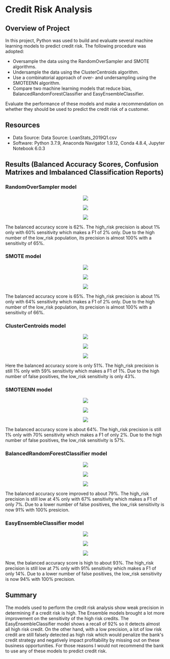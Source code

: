 # Credit Risk Analysis

## Overview of Project

In this project, Python was used to build and evaluate several machine learning models to predict credit risk.
The following procedure was adopted:

* Oversample the data using the RandomOverSampler and SMOTE algorithms.
* Undersample the data using the ClusterCentroids algorithm.
* Use a combinatorial approach of over- and undersampling using the SMOTEENN algorithm.
* Compare two machine learning models that reduce bias, BalancedRandomForestClassifier and EasyEnsembleClassifier.

Evaluate the performance of these models and make a recommendation on whether they should be used to predict the credit risk of a customer.

## Resources

* Data Source: Data Source: LoanStats_2019Q1.csv
* Software: Python 3.7.9, Anaconda Navigator 1.9.12, Conda 4.8.4, Jupyter Notebook 6.0.3


## Results (Balanced Accuracy Scores, Confusion Matrixes and Imbalanced Classification Reports)

### RandomOverSampler model

<p align="center"> <img src=https://user-images.githubusercontent.com/92001105/155902018-3ea7e943-5c58-4bc7-99b2-502b710e3d35.png> </p>

<p align="center"> <img src= https://user-images.githubusercontent.com/92001105/155902025-4297dc01-300f-4acc-b98c-41e3e26adb2b.png> </p>

<p align="center"> <img src = https://user-images.githubusercontent.com/92001105/155902032-57ae9c04-dc2b-4560-ade1-c4137dae9928.png> </p>

The balanced accuracy score is 62%.
The high_risk precision is about 1% only with 60% sensitivity which makes a F1 of 2% only.
Due to the high number of the low_risk population, its precision is almost 100% with a sensitivity of 65%.

### SMOTE model

<p align="center"> <img src = https://user-images.githubusercontent.com/92001105/155902299-28836f4f-9b06-4cd6-a45f-3711768f0b29.png> </p>

<p align="center"> <img src= https://user-images.githubusercontent.com/92001105/155902304-89ccca6d-8422-4d49-8bc5-31848ac4d1e0.png> </p>

<p align="center"> <img src = https://user-images.githubusercontent.com/92001105/155902312-1f95f3b0-2789-46e2-bf30-b6bf14f83514.png> </p>

The balanced accuracy score is 65%.
The high_risk precision is about 1% only with 64% sensitivity which makes a F1 of 2% only.
Due to the high number of the low_risk population, its precision is almost 100% with a sensitivity of 66%.

### ClusterCentroids model

<p align="center"> <img src = https://user-images.githubusercontent.com/92001105/155903120-55a2a1ca-958f-4f9c-835d-b4d81a1711ff.png> </p>

<p align="center"> <img src = https://user-images.githubusercontent.com/92001105/155903124-15f89dfe-b4ea-4ea3-977d-40beb80ba9b6.png> </p>

<p align="center"> <img src = https://user-images.githubusercontent.com/92001105/155903128-c3bca172-bc79-46b9-afc6-33a32f6f2925.png> </p>

Here the balanced accuracy score is only 51%.
The high_risk precision is still 1% only with 59% sensitivity which makes a F1 of 1%.
Due to the high number of false positives, the low_risk sensitivity is only 43%.

### SMOTEENN model

<p align="center"> <img src = https://user-images.githubusercontent.com/92001105/155903552-458e6041-bd49-40de-b616-e6d07c029c52.png> </p>

<p align="center"> <img src = https://user-images.githubusercontent.com/92001105/155903558-2699e1fc-c993-47b4-bd9e-2d3f1885bb13.png> </p>

<p align="center"> <img src = https://user-images.githubusercontent.com/92001105/155903562-5b31c0a7-9145-4478-9ef7-b43eebc7fe23.png> </p>

The balanced accuracy score is about 64%.
The high_risk precision is still 1% only with 70% sensitivity which makes a F1 of only 2%.
Due to the high number of false positives, the low_risk sensitivity is 57%.

### BalancedRandomForestClassifier model

<p align="center"> <img src = https://user-images.githubusercontent.com/92001105/155903738-4ea55c7e-74d4-4432-8ec3-195060d5c4c5.png> </p>

<p align="center"> <img src = https://user-images.githubusercontent.com/92001105/155903743-18a56e65-4fed-47fa-89eb-09f7eb8afd93.png> </p>

<p align="center"> <img src = https://user-images.githubusercontent.com/92001105/155903749-7dc7ce1a-35b2-4971-b5b0-2f6d2bd073e0.png> </p>

The balanced accuracy score improved to about 79%.
The high_risk precision is still low at 4% only with 67% sensitivity which makes a F1 of only 7%.
Due to a lower number of false positives, the low_risk sensitivity is now 91% with 100% presicion.

### EasyEnsembleClassifier model

<p align="center"> <img src = https://user-images.githubusercontent.com/92001105/155903932-d9569962-1419-47df-a7fc-76680d0eeffa.png> </p>

<p align="center"> <img src = https://user-images.githubusercontent.com/92001105/155903944-39779fed-df8f-4955-833b-6cb8d88b5537.png> </p>

<p align="center"> <img src = https://user-images.githubusercontent.com/92001105/155903948-747a3384-9bb0-4bb4-a76b-cd322233dd9f.png> </p>

Now, the balanced accuracy score is high to about 93%.
The high_risk precision is still low at 7% only with 91% sensitivity which makes a F1 of only 14%.
Due to a lower number of false positives, the low_risk sensitivity is now 94% with 100% precision.

## Summary

The models used to perform the credit risk analysis show weak precision in determining if a credit risk is high.
The Ensemble models brought a lot more improvement on the sensitivity of the high risk credits.
The EasyEnsembleClassifier model shows a recall of 92% so it detects almost all high risk credit. On the other hand, with a low precision, a lot of low risk credit are still falsely detected as high risk which would penalize the bank's credit strategy and negatively impact profitability by missing out on these business opportunities.
For those reasons I would not recommend the bank to use any of these models to predict credit risk.
